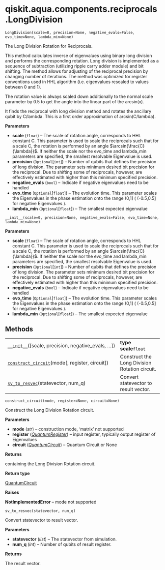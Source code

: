 # qiskit.aqua.components.reciprocals.LongDivision

<span id="undefined" />

`LongDivision(scale=0, precision=None, negative_evals=False, evo_time=None, lambda_min=None)`

The Long Division Rotation for Reciprocals.

This method calculates inverse of eigenvalues using binary long division and performs the corresponding rotation. Long division is implemented as a sequence of subtraction (utilizing ripple carry adder module) and bit shifting. The method allows for adjusting of the reciprocal precision by changing number of iterations. The method was optimized for register conventions used in HHL algorithm (i.e. eigenvalues rescaled to values between 0 and 1).

The rotation value is always scaled down additionally to the normal scale parameter by 0.5 to get the angle into the linear part of the arcsin(x).

It finds the reciprocal with long division method and rotates the ancillary qubit by C/lambda. This is a first order approximation of arcsin(C/lambda).

**Parameters**

*   **scale** (`float`) – The scale of rotation angle, corresponds to HHL constant C. This parameter is used to scale the reciprocals such that for a scale C, the rotation is performed by an angle $\arcsin{\frac{C}{\lambda}}$. If neither the scale nor the evo\_time and lambda\_min parameters are specified, the smallest resolvable Eigenvalue is used.
*   **precision** (`Optional`\[`int`]) – Number of qubits that defines the precision of long division. The parameter sets minimum desired bit precision for the reciprocal. Due to shifting some of reciprocals, however, are effectively estimated with higher than this minimum specified precision.
*   **negative\_evals** (`bool`) – Indicate if negative eigenvalues need to be handled
*   **evo\_time** (`Optional`\[`float`]) – The evolution time. This parameter scales the Eigenvalues in the phase estimation onto the range (0,1] ( (-0.5,0.5] for negative Eigenvalues ).
*   **lambda\_min** (`Optional`\[`float`]) – The smallest expected eigenvalue

<span id="undefined" />

`__init__(scale=0, precision=None, negative_evals=False, evo_time=None, lambda_min=None)`

**Parameters**

*   **scale** (`float`) – The scale of rotation angle, corresponds to HHL constant C. This parameter is used to scale the reciprocals such that for a scale C, the rotation is performed by an angle $\arcsin{\frac{C}{\lambda}}$. If neither the scale nor the evo\_time and lambda\_min parameters are specified, the smallest resolvable Eigenvalue is used.
*   **precision** (`Optional`\[`int`]) – Number of qubits that defines the precision of long division. The parameter sets minimum desired bit precision for the reciprocal. Due to shifting some of reciprocals, however, are effectively estimated with higher than this minimum specified precision.
*   **negative\_evals** (`bool`) – Indicate if negative eigenvalues need to be handled
*   **evo\_time** (`Optional`\[`float`]) – The evolution time. This parameter scales the Eigenvalues in the phase estimation onto the range (0,1] ( (-0.5,0.5] for negative Eigenvalues ).
*   **lambda\_min** (`Optional`\[`float`]) – The smallest expected eigenvalue

## Methods

|                                                                                                                                                                                           |                                               |
| ----------------------------------------------------------------------------------------------------------------------------------------------------------------------------------------- | --------------------------------------------- |
| [`__init__`](#qiskit.aqua.components.reciprocals.LongDivision.__init__ "qiskit.aqua.components.reciprocals.LongDivision.__init__")(\[scale, precision, negative\_evals, …])               | **type scale**`float`                         |
| [`construct_circuit`](#qiskit.aqua.components.reciprocals.LongDivision.construct_circuit "qiskit.aqua.components.reciprocals.LongDivision.construct_circuit")(mode\[, register, circuit]) | Construct the Long Division Rotation circuit. |
| [`sv_to_resvec`](#qiskit.aqua.components.reciprocals.LongDivision.sv_to_resvec "qiskit.aqua.components.reciprocals.LongDivision.sv_to_resvec")(statevector, num\_q)                       | Convert statevector to result vector.         |

<span id="undefined" />

`construct_circuit(mode, register=None, circuit=None)`

Construct the Long Division Rotation circuit.

**Parameters**

*   **mode** (*str*) – construction mode, ‘matrix’ not supported
*   **register** ([*QuantumRegister*](qiskit.circuit.QuantumRegister#qiskit.circuit.QuantumRegister "qiskit.circuit.QuantumRegister")) – input register, typically output register of Eigenvalues
*   **circuit** ([*QuantumCircuit*](qiskit.circuit.QuantumCircuit#qiskit.circuit.QuantumCircuit "qiskit.circuit.QuantumCircuit")) – Quantum Circuit or None

**Returns**

containing the Long Division Rotation circuit.

**Return type**

[QuantumCircuit](qiskit.circuit.QuantumCircuit#qiskit.circuit.QuantumCircuit "qiskit.circuit.QuantumCircuit")

**Raises**

**NotImplementedError** – mode not supported

<span id="undefined" />

`sv_to_resvec(statevector, num_q)`

Convert statevector to result vector.

**Parameters**

*   **statevector** (*list*) – The statevector from simulation.
*   **num\_q** (*int*) – Number of qubits of result register.

**Returns**

The result vector.
